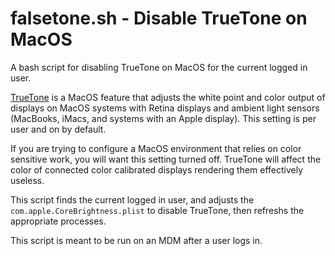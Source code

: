 # falsetone.sh - Disable TrueTone on MacOS
A bash script for disabling TrueTone on MacOS for the current logged in user.

[TrueTone](https://support.apple.com/en-us/HT208909) is a MacOS feature that adjusts the white point and color output of displays on  MacOS systems with Retina displays and ambient light sensors (MacBooks, iMacs, and systems with an Apple display). This setting is per user and on by default. 

If you are trying to configure a MacOS environment that relies on color sensitive work, you will want this setting turned off. TrueTone will affect the color of connected color calibrated displays rendering them effectively useless.

This script finds the current logged in user, and adjusts the `com.apple.CoreBrightness.plist` to disable TrueTone, then refreshs the appropriate processes.

This script is meant to be run on an MDM after a user logs in. 
